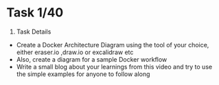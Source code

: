 # Task 1/40



1. Task Details

- Create a Docker Architecture Diagram using the tool of your choice, either eraser.io ,draw.io or excalidraw etc
- Also, create a diagram for a sample Docker workflow
- Write a small blog about your learnings from this video and try to use the simple examples for anyone to follow along